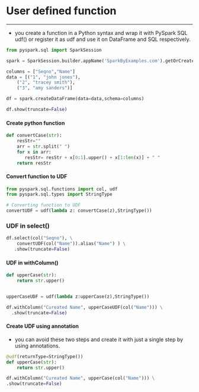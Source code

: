 # User defined function

---
* you create a function in a Python syntax and wrap it with PySpark SQL udf() or register it as udf and use it on DataFrame and SQL respectively.
```python
from pyspark.sql import SparkSession

spark = SparkSession.builder.appName('SparkByExamples.com').getOrCreate()

columns = ["Seqno","Name"]
data = [("1", "john jones"),
    ("2", "tracey smith"),
    ("3", "amy sanders")]

df = spark.createDataFrame(data=data,schema=columns)

df.show(truncate=False)
```
#### Create python function
```python
def convertCase(str):
    resStr=""
    arr = str.split(" ")
    for x in arr:
       resStr= resStr + x[0:1].upper() + x[1:len(x)] + " "
    return resStr 
```
#### Convert function to UDF
```python
from pyspark.sql.functions import col, udf
from pyspark.sql.types import StringType

# Converting function to UDF 
convertUDF = udf(lambda z: convertCase(z),StringType())
```
### UDF in select()
```python
df.select(col("Seqno"), \
    convertUDF(col("Name")).alias("Name") ) \
   .show(truncate=False)
```
#### UDF in withColumn()
```python
def upperCase(str):
    return str.upper()


upperCaseUDF = udf(lambda z:upperCase(z),StringType())   

df.withColumn("Cureated Name", upperCaseUDF(col("Name"))) \
  .show(truncate=False)
```
#### Create UDF using annotation
* you can avoid these two steps and create it with just a single step by using annotations.
```python
@udf(returnType=StringType()) 
def upperCase(str):
    return str.upper()

df.withColumn("Cureated Name", upperCase(col("Name"))) \
.show(truncate=False)
```

